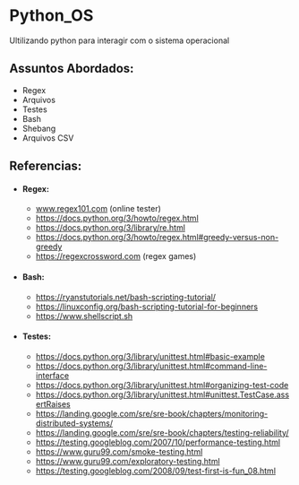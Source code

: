 # Python_OS
 Ultilizando python para interagir com o sistema operacional
 
 ## Assuntos Abordados:
   * Regex
   * Arquivos
   * Testes
   * Bash
   * Shebang
   * Arquivos CSV
   
## Referencias:
 * #### Regex:
   * www.regex101.com (online tester)
   * https://docs.python.org/3/howto/regex.html
   * https://docs.python.org/3/library/re.html
   * https://docs.python.org/3/howto/regex.html#greedy-versus-non-greedy
   * https://regexcrossword.com (regex games)
   
 * #### Bash:
   * https://ryanstutorials.net/bash-scripting-tutorial/
   * https://linuxconfig.org/bash-scripting-tutorial-for-beginners
   * https://www.shellscript.sh
   
 * #### Testes:
   * https://docs.python.org/3/library/unittest.html#basic-example
   * https://docs.python.org/3/library/unittest.html#command-line-interface
   * https://docs.python.org/3/library/unittest.html#organizing-test-code
   * https://docs.python.org/3/library/unittest.html#unittest.TestCase.assertRaises
   * https://landing.google.com/sre/sre-book/chapters/monitoring-distributed-systems/
   * https://landing.google.com/sre/sre-book/chapters/testing-reliability/
   * https://testing.googleblog.com/2007/10/performance-testing.html
   * https://www.guru99.com/smoke-testing.html
   * https://www.guru99.com/exploratory-testing.html
   * https://testing.googleblog.com/2008/09/test-first-is-fun_08.html
